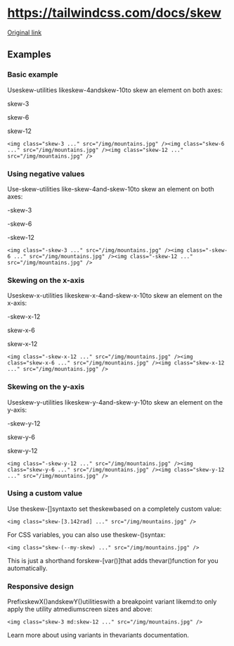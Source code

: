 # https://tailwindcss.com/docs/skew

[Original link](https://tailwindcss.com/docs/skew)

## Examples

### Basic example

Useskew-<number>utilities likeskew-4andskew-10to skew an element on both axes:

skew-3

skew-6

skew-12

```
<img class="skew-3 ..." src="/img/mountains.jpg" /><img class="skew-6 ..." src="/img/mountains.jpg" /><img class="skew-12 ..." src="/img/mountains.jpg" />
```

### Using negative values

Use-skew-<number>utilities like-skew-4and-skew-10to skew an element on both axes:

-skew-3

-skew-6

-skew-12

```
<img class="-skew-3 ..." src="/img/mountains.jpg" /><img class="-skew-6 ..." src="/img/mountains.jpg" /><img class="-skew-12 ..." src="/img/mountains.jpg" />
```

### Skewing on the x-axis

Useskew-x-<number>utilities likeskew-x-4and-skew-x-10to skew an element on the x-axis:

-skew-x-12

skew-x-6

skew-x-12

```
<img class="-skew-x-12 ..." src="/img/mountains.jpg" /><img class="skew-x-6 ..." src="/img/mountains.jpg" /><img class="skew-x-12 ..." src="/img/mountains.jpg" />
```

### Skewing on the y-axis

Useskew-y-<number>utilities likeskew-y-4and-skew-y-10to skew an element on the y-axis:

-skew-y-12

skew-y-6

skew-y-12

```
<img class="-skew-y-12 ..." src="/img/mountains.jpg" /><img class="skew-y-6 ..." src="/img/mountains.jpg" /><img class="skew-y-12 ..." src="/img/mountains.jpg" />
```

### Using a custom value

Use theskew-[<value>]syntaxto set theskewbased on a completely custom value:

```
<img class="skew-[3.142rad] ..." src="/img/mountains.jpg" />
```

For CSS variables, you can also use theskew-(<custom-property>)syntax:

```
<img class="skew-(--my-skew) ..." src="/img/mountains.jpg" />
```

This is just a shorthand forskew-[var(<custom-property>)]that adds thevar()function for you automatically.

### Responsive design

PrefixskewX()andskewY()utilitieswith a breakpoint variant likemd:to only apply the utility atmediumscreen sizes and above:

```
<img class="skew-3 md:skew-12 ..." src="/img/mountains.jpg" />
```

Learn more about using variants in thevariants documentation.
